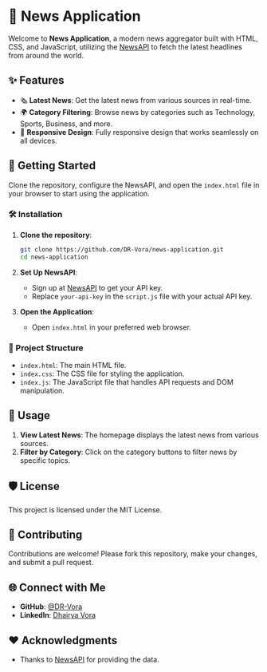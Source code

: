# 📰 News Application

Welcome to **News Application**, a modern news aggregator built with HTML, CSS, and JavaScript, utilizing the [NewsAPI](https://newsapi.org/) to fetch the latest headlines from around the world.

## ✨ Features

- 🗞️ **Latest News**: Get the latest news from various sources in real-time.
- 🌍 **Category Filtering**: Browse news by categories such as Technology, Sports, Business, and more.
- 📱 **Responsive Design**: Fully responsive design that works seamlessly on all devices.

## 🚀 Getting Started

Clone the repository, configure the NewsAPI, and open the `index.html` file in your browser to start using the application.

### 🛠️ Installation

1. **Clone the repository**:
    ```bash
    git clone https://github.com/DR-Vora/news-application.git
    cd news-application
    ```

2. **Set Up NewsAPI**:
    - Sign up at [NewsAPI](https://newsapi.org/) to get your API key.
    - Replace `your-api-key` in the `script.js` file with your actual API key.

3. **Open the Application**:
    - Open `index.html` in your preferred web browser.

### 📂 Project Structure

- `index.html`: The main HTML file.
- `index.css`: The CSS file for styling the application.
- `index.js`: The JavaScript file that handles API requests and DOM manipulation.

## 🔧 Usage

1. **View Latest News**: The homepage displays the latest news from various sources.
2. **Filter by Category**: Click on the category buttons to filter news by specific topics.

## 🛡️ License

This project is licensed under the MIT License.

## 🙌 Contributing

Contributions are welcome! Please fork this repository, make your changes, and submit a pull request.

## 🌐 Connect with Me

- **GitHub**: [@DR-Vora](https://github.com/DR-Vora)
- **LinkedIn**: [Dhairya Vora](https://www.linkedin.com/in/dhairya-vora-475577275)

## ❤️ Acknowledgments

- Thanks to [NewsAPI](https://newsapi.org/) for providing the data.
